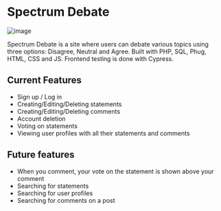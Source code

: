 # Spectrum Debate

![image](https://github.com/Laptop-Salad/SpectrumDebate/assets/80591698/7843694a-6ecc-426f-b57b-6ed93d97953e)

Spectrum Debate is a site where users can debate various topics using three options: Disagree, Neutral and Agree. Built with PHP, SQL, Phug, HTML, CSS and JS. Frontend testing is done with Cypress.

## Current Features
- Sign up / Log in
- Creating/Editing/Deleting statements
- Creating/Editing/Deleting comments
- Account deletion
- Voting on statements
- Viewing user profiles with all their statements and comments

## Future features
- When you comment, your vote on the statement is shown above your comment
- Searching for statements
- Searching for user profiles
- Searching for comments on a post
